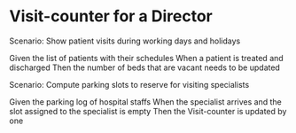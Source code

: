 # Visit-counter for a Director

Scenario: Show patient visits during working days and holidays

Given the list of patients with their schedules
When a patient is treated and discharged 
Then the number of beds that are vacant needs to be updated

Scenario: Compute parking slots to reserve for visiting specialists

Given the parking log of hospital staffs
When the specialist arrives and the slot assigned to the specialist is empty
Then the Visit-counter is updated by one
  
  
